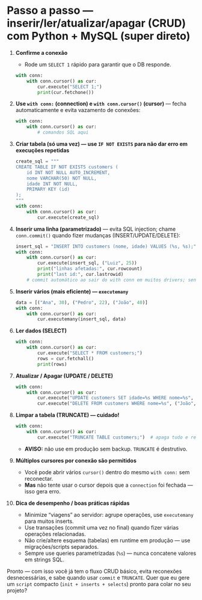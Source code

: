 # Passo a passo — inserir/ler/atualizar/apagar (CRUD) com Python + MySQL (super direto)

1. **Confirme a conexão**

   * Rode um `SELECT 1` rápido para garantir que o DB responde.

   ```python
   with conn:
       with conn.cursor() as cur:
           cur.execute("SELECT 1;")
           print(cur.fetchone())
   ```

2. **Use `with conn:` (connection) e `with conn.cursor()` (cursor)** — fecha automaticamente e evita vazamento de conexões:

   ```python
   with conn:
       with conn.cursor() as cur:
           # comandos SQL aqui
   ```

3. **Criar tabela (só uma vez) — use `IF NOT EXISTS` para não dar erro em execuções repetidas**

   ```python
   create_sql = """
   CREATE TABLE IF NOT EXISTS customers (
       id INT NOT NULL AUTO_INCREMENT,
       nome VARCHAR(50) NOT NULL,
       idade INT NOT NULL,
       PRIMARY KEY (id)
   );
   """
   with conn:
       with conn.cursor() as cur:
           cur.execute(create_sql)
   ```

4. **Inserir uma linha (parametrizado)** — evita SQL injection; chame `conn.commit()` quando fizer mudanças (INSERT/UPDATE/DELETE):

   ```python
   insert_sql = "INSERT INTO customers (nome, idade) VALUES (%s, %s);"
   with conn:
       with conn.cursor() as cur:
           cur.execute(insert_sql, ("Luiz", 25))
           print("linhas afetadas:", cur.rowcount)
           print("last id:", cur.lastrowid)
       # commit automático ao sair do with conn em muitos drivers; senão chame conn.commit()
   ```

5. **Inserir vários (mais eficiente) — `executemany`**

   ```python
   data = [("Ana", 30), ("Pedro", 22), ("João", 40)]
   with conn:
       with conn.cursor() as cur:
           cur.executemany(insert_sql, data)
   ```

6. **Ler dados (SELECT)**

   ```python
   with conn:
       with conn.cursor() as cur:
           cur.execute("SELECT * FROM customers;")
           rows = cur.fetchall()
           print(rows)
   ```

7. **Atualizar / Apagar (UPDATE / DELETE)**

   ```python
   with conn:
       with conn.cursor() as cur:
           cur.execute("UPDATE customers SET idade=%s WHERE nome=%s", (26, "Luiz"))
           cur.execute("DELETE FROM customers WHERE nome=%s", ("João",))
   ```

8. **Limpar a tabela (TRUNCATE) — cuidado!**

   ```python
   with conn:
       with conn.cursor() as cur:
           cur.execute("TRUNCATE TABLE customers;")  # apaga tudo e reseta AUTO_INCREMENT
   ```

   * **AVISO:** não use em produção sem backup. `TRUNCATE` é destrutivo.

9. **Múltiplos cursores por conexão são permitidos**

   * Você pode abrir vários `cursor()` dentro do mesmo `with conn:` sem reconectar.
   * **Mas** não tente usar o cursor depois que a `connection` foi fechada — isso gera erro.

10. **Dica de desempenho / boas práticas rápidas**

    * Minimize “viagens” ao servidor: agrupe operações, use `executemany` para muitos inserts.
    * Use transações (commit uma vez no final) quando fizer várias operações relacionadas.
    * Não crie/altere esquema (tabelas) em runtime em produção — use migrações/scripts separados.
    * Sempre use queries parametrizadas (`%s`) — nunca concatene valores em strings SQL.

Pronto — com isso você já tem o fluxo CRUD básico, evita reconexões desnecessárias, e sabe quando usar `commit` e `TRUNCATE`. Quer que eu gere um `script` compacto (`init + inserts + selects`) pronto para colar no seu projeto?
